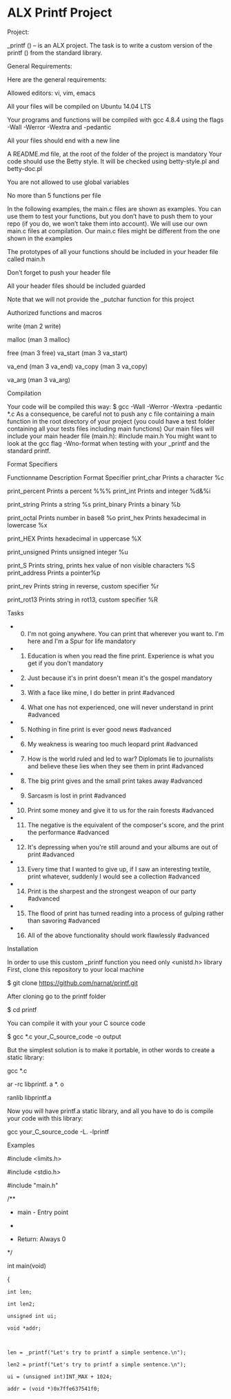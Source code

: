 # ALX Printf Project
Project:

_printf () – is an ALX project. The task is to write a custom version of the printf () from the standard library.

General Requirements:

Here are the general requirements:


Allowed editors: vi, vim, emacs

All your files will be compiled on Ubuntu 14.04 LTS

Your programs and functions will be compiled with gcc 4.8.4 using the flags -Wall -Werror -Wextra and -pedantic

All your files should end with a new line

A README.md file, at the root of the folder of the project is mandatory Your code should use the Betty style. It will be checked using betty-style.pl and betty-doc.pl

You are not allowed to use global variables

No more than 5 functions per file

In the following examples, the main.c files are shown as examples. You can use them to test your functions, but you don’t have to push them to your repo (if you do, we won’t take them into account). We will use our own main.c files at compilation. Our main.c files might be different from the one shown in the examples

The prototypes of all your functions should be included in your header file called main.h

Don’t forget to push your header file

All your header files should be included guarded

Note that we will not provide the _putchar function for this project


Authorized functions and macros

write (man 2 write)

malloc (man 3 malloc)

free (man 3 free)
va_start (man 3 va_start)

va_end (man 3 va_end)
va_copy (man 3 va_copy)

va_arg (man 3 va_arg)


Compilation

Your code will be compiled this way: $ gcc -Wall -Werror -Wextra -pedantic *.c
As a consequence, be careful not to push any c file containing a main function in the root directory of your project (you could have a test folder containing all your tests files including main functions)
Our main files will include your main header file (main.h): #include main.h
You might want to look at the gcc flag -Wno-format when testing with your _printf and the standard printf.

Format Specifiers

Functionname Description  Format Specifier
print_char   Prints a character %c

print_percent  Prints a percent  %%%
print_int	Prints and integer %d&%i

print_string	Prints a string     %s
print_binary	Prints a binary     %b

print_octal    Prints number in base8  %o
print_hex      Prints hexadecimal in lowercase %x

print_HEX    Prints hexadecimal in uppercase %X

print_unsigned	Prints unsigned integer %u

print_S	Prints string, prints hex value of non visible characters %S
print_address	Prints a pointer%p

print_rev	Prints string in reverse, custom specifier %r

print_rot13	Prints string in rot13, custom specifier %R

Tasks

- 0. I'm not going anywhere. You can print that wherever you want to. I'm here and I'm a Spur for life mandatory

- 1. Education is when you read the fine print. Experience is what you get if you don't mandatory

- 2. Just because it's in print doesn't mean it's the gospel mandatory 
- 3. With a face like mine, I do better in print #advanced

- 4. What one has not experienced, one will never understand in print #advanced
- 5. Nothing in fine print is ever good news #advanced

- 6. My weakness is wearing too much leopard print #advanced

- 7. How is the world ruled and led to war? Diplomats lie to journalists and believe these lies when they see them in print #advanced

- 8. The big print gives and the small print takes away #advanced

- 9. Sarcasm is lost in print #advanced

- 10. Print some money and give it to us for the rain forests #advanced

- 11. The negative is the equivalent of the composer's score, and the print the performance #advanced


- 12. It's depressing when you're still around and your albums are out of print #advanced

- 13. Every time that I wanted to give up, if I saw an interesting textile, print whatever, suddenly I would see a collection #advanced

- 14. Print is the sharpest and the strongest weapon of our party #advanced

- 15. The flood of print has turned reading into a process of gulping rather than savoring #advanced

- 16. All of the above functionality should work flawlessly #advanced


Installation

In order to use this custom _printf function you need only <unistd.h> library First, clone this repository to your local machine

$ git clone https://github.com/narnat/printf.git

After cloning go to the printf folder

$ cd printf

You can compile it with your your C source code

$ gcc *.c your_C_source_code -o output

But the simplest solution is to make it portable, in other words to create a static library:


gcc *.c

ar -rc libprintf. a *. o

ranlib libprintf.a

Now you will have printf.a static library, and all you have to do is compile your code with this library:

gcc your_C_source_code -L. -lprintf

Examples

#include <limits.h>

#include <stdio.h>

#include "main.h"

/**

 * main - Entry point

 *

 * Return: Always 0

 */

int main(void)

{

    int len;

    int len2;

    unsigned int ui;

    void *addr;



    len = _printf("Let's try to printf a simple sentence.\n");

    len2 = printf("Let's try to printf a simple sentence.\n");

    ui = (unsigned int)INT_MAX + 1024;

    addr = (void *)0x7ffe637541f0;











